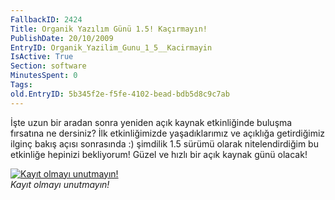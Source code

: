 ```yaml
---
FallbackID: 2424
Title: Organik Yazılım Günü 1.5! Kaçırmayın!
PublishDate: 20/10/2009
EntryID: Organik_Yazilim_Gunu_1_5__Kacirmayin
IsActive: True
Section: software
MinutesSpent: 0
Tags: 
old.EntryID: 5b345f2e-f5fe-4102-bead-bdb5d8c9c7ab
---
```

İşte uzun bir aradan sonra yeniden açık kaynak etkinliğinde buluşma
fırsatına ne dersiniz? İlk etkinliğimizde yaşadıklarımız ve açıklığa
getirdiğimiz ilginç bakış açısı sonrasında :) şimdilik 1.5 sürümü olarak
nitelendirdiğim bu etkinliğe hepinizi bekliyorum! Güzel ve hızlı bir
açık kaynak günü olacak!

[![Kayıt olmayı
unutmayın!](media/Organik_Yazilim_Gunu_1_5__Kacirmayin/organik15.png)](http://www.inetatr.org)\
*Kayıt olmayı unutmayın!*


